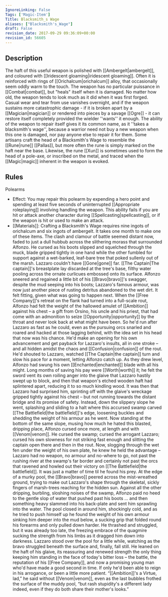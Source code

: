 ```yaml
---
IgnoreLinking: False
Tags: ['Magic-Item']
Title: Blacksmith_s Wage
aliases: ["Blacksmith's_Wage"]
draft: False
revision_date: 2017-09-29 09:36:09+00:00
revision_id: 56605
---
```


## Description
The haft of this useful weapon is polished with [[Ambergelt|ambergelt]], and coloured with [[Iridescent gloaming|iridescent gloaming]]. Often it is reinforced with rings of [[Orichalcum|orichalcum]] alloy, that occasionally seem oddly warm to the touch. The weapon has no particular puissance in [[Combat|combat]], but "heals" itself when it is damaged. No matter how old, the weapon tends to look much as it did when it was first forged. Casual wear and tear from use vanishes overnight, and if the weapon sustains more catastrophic damage - if it is broken apart by a [[Magician|magician]] or rendered into pieces by a savage [[Ogre]] - it can restore itself completely provided the wielder ''wants'' it enough. The ability of the weapon to repair itself gives it its common name, as it ''takes a blacksmith's wage'', because a warrior need not buy a new weapon when this one is damaged, nor pay anyone else to repair it for them.
Some artisans craft the head of a Blacksmith's Wage to resemble the [[Rune|rune]] [[Pallas]], but more often the rune is simply marked on the haft near the base. Likewise, the rune [[Xun]] is sometimes used to form the head of a pole-axe, or inscribed on the metal, and traced when the [[Magic|magic]] inherent in the weapon is evoked.
## Rules
Polearms
* Effect: You may repair this polearm by expending a hero point and spending at least five seconds of uninterrupted [[Appropriate roleplaying]] involving handling the weapon. This ability fails if you are hit or attack another character during [[Spellcasting|spellcasting]], or if the weapon is hit or used to make an attack.
* [[Materials]]: Crafting a Blacksmith's Wage requires nine ingots of orichalcum and six ingots of ambergelt. It takes one month to make one of these items.
The clash and clamour of battle seemed distant now, faded to just a dull hubbub across the slithering morass that surrounded Alfonzo. He cursed as his boots slipped and squelched through the muck, blade gripped tightly in one hand while the other fumbled for support against a wet-barked, leaf-bare tree that poked sullenly out of the marsh.
Lazzaro couldn't have [[Gone|gone]] far. [[The Captain|The captain]]'s breastplate lay discarded at the tree's base, filthy water pooling across the ornate curlicues embossed onto its surface. Alfonzo sneered and regained a little bit of his [[Bravo|bravo]]'s swagger, despite the mud seeping into his boots; Lazzaro's famous armour, was now just another piece of rusting detritus abandoned to the wet dirt. It felt fitting, given what was going to happen next.
When the [[Free Company]]'s retreat on the flank had turned into a full-scale rout, Alfonzo had felt the weight of the hallowed amulet of [[Ambition]] against his chest – a gift from Orsino, his uncle and his priest, that had come with an admonition to seize [[Opportunity|opportunity]] by the throat and never look back at what might have been. So he'd run after Lazzaro as fast as he could, even as the pursuing orcs snarled and roared and hacked at those lagging behind, with the idea set in his head that now was his chance. He'd make an opening for his own advancement and get payback for Lazzaro's insults, all in one stroke – and all hidden amidst the chaos and [[Confusion|confusion]] of the rout.
He'd shouted to Lazzaro, watched [[The Captain|the captain]] turn and slow his pace for a moment, letting Alfonzo catch up. As they drew level, Alfonzo had swung his own [[Enchanted|enchanted]] blade with all his might. Long months of saving his pay were [[Worth|worth]] it; he felt the sword vent its own roiling anger into the glaive that Lazzaro hastily swept up to block, and then that weapon's etched wooden haft had splintered apart, reducing it to so much kindling wood.
It was then that Lazzaro had surprised him, sprinting off with the glaive's wreckage gripped tightly against his chest – but not running  towards the distant bridge and its promise of safety. Instead, down the slippery slope he went, splashing and sliding to a halt where this accursed swamp carved [[The Battlefield|the battlefield]]'s edge, loosening buckles and shedding the weight of his armour as he went.
Now standing at the bottom of the same slope, musing how much he hated this blasted, dripping place, Alfonzo cursed once more, at length and with [[Venom|venom]]. He cursed the swamp; cursed the arrogant Lazzaro; cursed his own slowness for not striking fast enough and slitting the captain open there and then in the rout. 
Now, slogging through the wet fen under the weight of his own plate, he knew he held the advantage – Lazzaro had no weapon, no armour and no-where to go, not past the rushing river at the swamp's far border and certainly not past the orcs that ravened and howled out their victory on [[The Battlefield|the battlefield]]. It was just a matter of time til he found his prey.
At the edge of a murky pool, the [[Bravo|bravo]] peered across the mist-wreathed ground, trying to make out Lazzaro's shape through the skeletal, sickly fingers of marsh-trees reaching for the hidden sun. Against all the other dripping, burbling, sloshing noises of the swamp, Alfonzo paid no heed to the gentle slop of water that pushed past his boots ... and then something heavy slammed into his back-plate and sent him sprawling into the water. 
The pool closed in around him, shockingly cold, and as he tried to push himself up he found the weight of his own armour sinking him deeper into the mud below, a sucking grip that folded round his forearms and only pulled down harder. He thrashed and struggled, but it was already too late, the freezing embrace of the quagmire sucking the strength from his limbs as it dragged him down into darkness.
Lazzaro stood over the pool for a little while, watching as the bravo struggled beneath the surface and, finally, fall still. He leaned on the haft of his glaive, its reassuring and renewed strength the only thing keeping him standing in the face of today's bitter loss – the battle, the reputation of his [[Free Company]], and now a promising young man who'd have made a good second in time. If only he'd been able to reign in his arrogance, or been a little more patient.
“[[Ambition]]'s a Virtue, lad,” he said without [[Venom|venom]], even as the last bubbles frothed the surface of the muddy pool, “but rash stupidity's a different lady indeed, even if they do both share their mother's looks.”